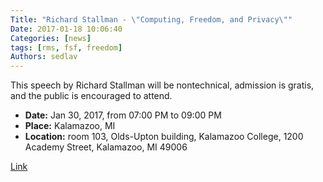 ```yaml
---
Title: "Richard Stallman - \"Computing, Freedom, and Privacy\""
Date: 2017-01-18 10:06:40
Categories: [news]
tags: [rms, fsf, freedom]
Authors: sedlav
---
```


This speech by Richard Stallman will be nontechnical, admission is gratis, and the public is encouraged to attend.

- **Date:** Jan 30, 2017, from 07:00 PM to 09:00 PM
- **Place:** Kalamazoo, MI
- **Location:** room 103, Olds-Upton building, Kalamazoo College, 1200 Academy Street, Kalamazoo, MI 49006

[Link](https://www.fsf.org/events/rms-20170130-kalamazoo)
